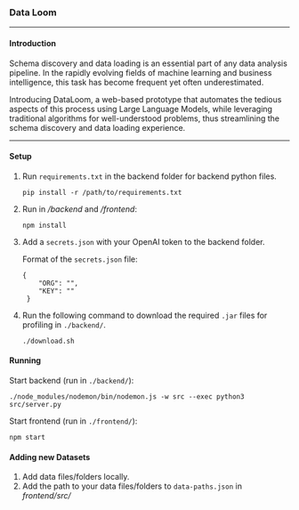 ### Data Loom

---

#### Introduction

Schema discovery and data loading is an essential part of any data analysis pipeline. In the rapidly evolving fields of machine learning and business intelligence, this task has become frequent yet often underestimated.

Introducing DataLoom, a web-based prototype that automates the tedious aspects of this process using Large Language Models, while leveraging traditional algorithms for well-understood problems, thus streamlining the schema discovery and data loading experience.

---

#### Setup

1. Run `requirements.txt` in the backend folder for backend python files.

   ```
   pip install -r /path/to/requirements.txt
   ```
2. Run in */backend* and */frontend*:

   ```
   npm install
   ```
3. Add a  `secrets.json` with your OpenAI token to the backend folder.

   Format of the `secrets.json` file:

   ```
   {
       "ORG": "",
       "KEY": ""
    }
   ```
4. Run the following command to download the required `.jar` files for profiling in `./backend/`.

   ```
   ./download.sh
   ```

#### Running

Start backend (run in `./backend/`):

```
./node_modules/nodemon/bin/nodemon.js -w src --exec python3 src/server.py
```

Start frontend (run in `./frontend/`):

```
npm start
```

#### Adding new Datasets

1. Add data files/folders locally.
2. Add the path to your data files/folders to `data-paths.json` in *frontend/src/*
